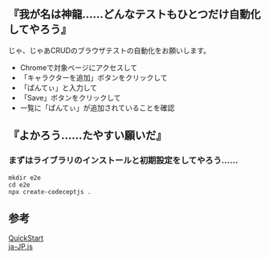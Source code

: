 

## 『我が名は神龍……どんなテストもひとつだけ自動化してやろう』
じゃ、じゃあCRUDのブラウザテストの自動化をお願いします。

* Chromeで対象ページにアクセスして
* 「キャラクターを追加」ボタンをクリックして
* 「ぱんてぃ」と入力して
* 「Save」ボタンをクリックして
* 一覧に「ぱんてぃ」が追加されていることを確認

## 『よかろう……たやすい願いだ』
### まずはライブラリのインストールと初期設定をしてやろう……

```
mkdir e2e
cd e2e
npx create-codeceptjs .
```

## 参考
[QuickStart](https://codecept.io/quickstart/)  
[ja-JP.js](https://github.com/codeceptjs/CodeceptJS/blob/3.x/translations/ja-JP.js)
